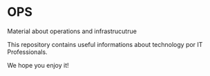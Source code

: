 # OPS
Material about operations and infrastrucutrue

This repository contains useful informations about technology por IT Professionals.

We hope you enjoy it!
